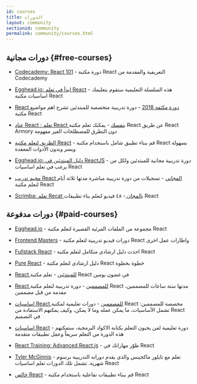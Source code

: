 ```yaml
---
id: courses
title: الدورات
layout: community
sectionid: community
permalink: community/courses.html
---
```


## دورات مجانية {#free-courses}

- [Codecademy: React 101](https://www.codecademy.com/learn/react-101) - دورة مكتبة React التعريفية والمقدمة من Codecademy

- [Egghead.io: ابدأ في تعلم React](https://egghead.io/courses/start-learning-react) - هذه السلسلة التعليمية ستقوم بتعليمك اساسيات  مكتبة React

- [React دورة مكثفة 2018](https://www.youtube.com/watch?v=Ke90Tje7VS0) - دورة تدريبية متخصصة للمبتدئين تشرح اهم مواضيع  مكتبة React

- [عتاد React : تعلم React بنفسك](https://reactarmory.com/guides/learn-react-by-itself) - يمكنك تعلم مكتبة React عن طريق React Armory دون التطرق للمصطلحات الغير مفهومة

- [الطريق لتعلم مكتبة React](https://www.robinwieruch.de/the-road-to-learn-react/) - قم ببناء تطبيق شامل باستخدام مكتبة React بسهولة ويسر وبدون الأدوات المعقدة

- [Egghead.io: دليل المبتدئين في ReactJS](https://egghead.io/courses/the-beginner-s-guide-to-reactjs) - دورة تدريبية مجانية للمبتدئين ولكل من يرغب في تعلم اساسيات React

- [مخيم تدريب React المجاني](https://tylermcginnis.com/free-react-bootcamp/) - تسجيلات من دورة تدريبية مباشرة مدتها ثلاثة أيام لتعلم مكتبة  React

- [Scrimba: تعلم Recat بالمجان ](https://scrimba.com/g/glearnreact) -  ٤٨ فيديو لتعلم بناء تطبيقات React

## دورات مدفوعة {#paid-courses}

- [Egghead.io](https://egghead.io/browse/frameworks/react) - مجموعة من الملفات المرئية القصيرة لتعلم مكتبة React

- [Frontend Masters](https://frontendmasters.com/courses/) - دورات فيديو تدريبية لتعلم مكتبة  React واطارات عمل اخرى

- [Fullstack React](https://www.fullstackreact.com/) - احدث دليل ارشادي متكامل لتعلم مكتبة React

- [Pure React](https://daveceddia.com/pure-react/) -  دليل ارشادي لتعلم مكتبة React خطوة بخطوة

- [React للمبتدئين](https://reactforbeginners.com/) - تعلم مكتبة React في غضون يومين

- [React للمصممين](https://designcode.io/react) - دورة تدريبية لتعلم مكتبة React  مدتها ستة ساعات للمصممين، مقدمة من قبل مصممين

- [اساسيات React للمصممين](https://learnreact.design) - دورات تعليمية لمكتبة  React مخصصة للمصممين: تشمل الأساسيات، ما يمكن عمله وما لا يمكن، وكيف يمكنهم الاستفادة من  React في التصميم

- [اساسيات React](https://learnreact.com/lessons/2018-essential-react-1-overview) - دورة تعليمية لمن يحبون التعلم بكتابة الاكواد البرمجية، ستمكنهم هذه الدورة من التعلم سريعاً وعمل تطبيقات متقدمة

- [React Training: Advanced React.js](https://courses.reacttraining.com/p/advanced-react) - طوّر مهاراتك في React

- [Tyler McGinnis](https://tylermcginnis.com/courses) - تعلم مع تايلور ماكجينس والذي يقدم دوراته التدريبية برسوم شهرية. تشمل تلك الدورات تعلم اساسيات React

- [خالص React](https://codewithmosh.com/p/mastering-react/) - قم ببناء تطبيقات تفاعلية باستخدام مكتبة React
